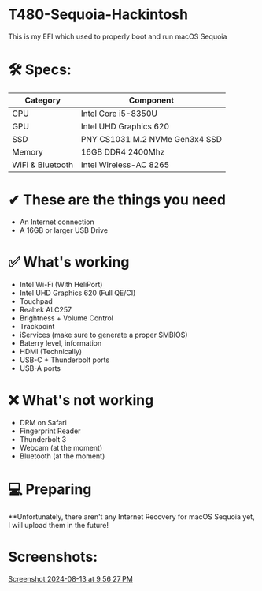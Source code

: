  # T480-Sequoia-Hackintosh
This is my EFI which used to properly boot and run macOS Sequoia

# 🛠 Specs:

| Category         | Component                            |
| -----------------| ------------------------------------ |
| CPU              | Intel Core i5-8350U                  |
| GPU              | Intel UHD Graphics 620               |
| SSD              | PNY CS1031 M.2 NVMe Gen3x4 SSD       |
| Memory           | 16GB DDR4 2400Mhz                    |
| WiFi & Bluetooth | Intel Wireless-AC 8265               |

# ✔ These are the things you need
- An Internet connection
- A 16GB or larger USB Drive


# ✅ What's working
- Intel Wi-Fi (With HeliPort)
- Intel UHD Graphics 620 (Full QE/CI)
- Touchpad
- Realtek ALC257
- Brightness + Volume Control
- Trackpoint
- iServices (make sure to generate a proper SMBIOS)
- Baterry level, information
- HDMI (Technically)
- USB-C + Thunderbolt ports
- USB-A ports

# ❌ What's not working
- DRM on Safari
- Fingerprint Reader
- Thunderbolt 3
- Webcam (at the moment)
- Bluetooth (at the moment)

# 💻 Preparing
**Unfortunately, there aren't any Internet Recovery for macOS Sequoia yet, I will upload them in the future!

# Screenshots:
[Screenshot 2024-08-13 at 9 56 27 PM](https://github.com/user-attachments/assets/35a4d4c4-7ff9-4008-b863-a87c03330613)
